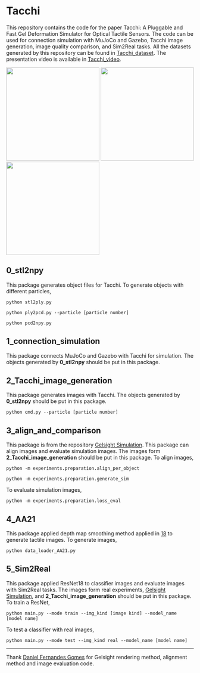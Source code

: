# Tacchi

This repository contains the code for the paper Tacchi: A Pluggable and Fast Gel Deformation Simulator for Optical Tactile Sensors. The code can be used for connection simulation with MuJoCo and Gazebo, Tacchi image generation, image quality comparison, and Sim2Real tasks. All the datasets generated by this repository can be found in [Tacchi_dataset](https://drive.google.com/drive/folders/1i83U_u2WEcEt4axol884JlPwI7MEZ6BS?usp=sharing). The presentation video is available in [Tacchi_video](https://drive.google.com/file/d/1dUDufy1mBJjZrX9N1kLRwV8a8PRwvDlO/view?usp=sharing).

<img src="https://github.com/zixichen007115/Tacchi/blob/main/gif/Tacchi.gif" height="250px"> <img src="https://github.com/zixichen007115/Tacchi/blob/main/gif/MuJoCo.gif" height="250px"> <img src="https://github.com/zixichen007115/Tacchi/blob/main/gif/images.gif" height="250px"> 

## 0_stl2npy
This package generates object files for Tacchi. To generate objects with different particles,

`python stl2ply.py`

`python ply2pcd.py --particle [particle number]`

`python pcd2npy.py`

## 1_connection_simulation
This package connects MuJoCo and Gazebo with Tacchi for simulation. The objects generated by **0_stl2npy** should be put in this package.

## 2_Tacchi_image_generation
This package generates images with Tacchi. The objects generated by **0_stl2npy** should be put in this package.

`python cmd.py --particle [particle number]`

## 3_align_and_comparison
This package is from the repository [Gelsight Simulation](https://github.com/danfergo/gelsight_simulation). This package can align images and evaluate simulation images. The images form **2_Tacchi_image_generation** should be put in this package. To align images,  

`python -m experiments.preparation.align_per_object`

`python -m experiments.preparation.generate_sim`

To evaluate simulation images, 

`python -m experiments.preparation.loss_eval`

## 4_AA21
This package applied depth map smoothing method applied in [18]([https://github.com/danfergo/gelsight_simulation](https://ieeexplore.ieee.org/abstract/document/9561122)) to generate tactile images. To generate images,

`python data_loader_AA21.py`

## 5_Sim2Real
This package applied ResNet18 to classifier images and evaluate images with Sim2Real tasks. The images form real experiments, [Gelsight Simulation](https://github.com/danfergo/gelsight_simulation), and **2_Tacchi_image_generation** should be put in this package. To train a ResNet, 

`python main.py --mode train --img_kind [image kind] --model_name [model name]`

To test a classifier with real images, 

`python main.py --mode test --img_kind real --model_name [model name]`

---

Thank [Daniel Fernandes Gomes](https://github.com/danfergo) for Gelsight rendering method, alignment method and image evaluation code.

